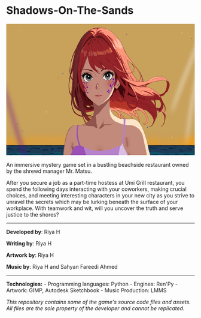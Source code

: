 # Shadows-On-The-Sands
<img width=610px; height=350px; src = "yuzu_closeup.png">

An immersive mystery game set in a bustling beachside restaurant owned by the shrewd manager Mr. Matsu.

After you secure a job as a part-time hostess at Umi Grill restaurant, you spend the following days interacting with your coworkers, making crucial choices, and meeting interesting characters in your new city as you strive to unravel the secrets which may be lurking beneath the surface of your workplace.
With teamwork and wit, will you uncover the truth and serve justice to the shores?

<hr>

<p><b>Developed by</b>: Riya H</p>
<p></p><b>Writing by</b>: Riya H</p>
<p></p><b>Artwork by</b>: Riya H</p>
<p></p><b>Music by</b>: Riya H and Sahyan Fareedi Ahmed</p>

<hr>

<p><b>Technologies:</b>
- Programming languages: Python
- Engines: Ren'Py
- Artwork: GIMP, Autodesk Sketchbook
- Music Production: LMMS
</p>

<p><i>This repository contains some of the game's source code files and assets. All files are the sole property of the developer and cannot be replicated.</i></p>
